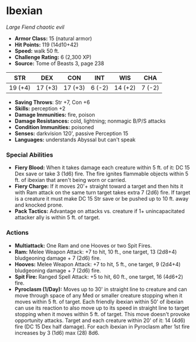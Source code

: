 # Ibexian

*Large* *Fiend* *chaotic evil*

- **Armor Class:** 15 (natural armor)
- **Hit Points:** 119 (14d10+42)
- **Speed:** walk 50 ft.
- **Challenge Rating:** 6 (2,300 XP)
- **Source:** Tome of Beasts 3, page 238

| STR | DEX | CON | INT | WIS | CHA |
| --- | --- | --- | --- | --- | --- |
| 19 (+4) | 17 (+3) | 17 (+3) | 6 (-2) | 14 (+2) | 7 (-2) |

- **Saving Throws**: Str +7, Con +6
- **Skills:** perception +2
- **Damage Immunities:** fire, poison
- **Damage Resistances:** cold, lightning; nonmagic B/P/S attacks
- **Condition Immunities:** poisoned
- **Senses:** darkvision 120', passive Perception 15
- **Languages:** understands Abyssal but can't speak

### Special Abilities

- **Fiery Blood:** When it takes damage each creature within 5 ft. of it: DC 15 Dex save or take 3 (1d6) fire. The fire ignites flammable objects within 5 ft. of ibexian that aren't being worn or carried.
- **Fiery Charge:** If it moves 20'+ straight toward a target and then hits it with Ram attack on the same turn target takes extra 7 (2d6) fire. If target is a creature it must make DC 15 Str save or be pushed up to 10 ft. away and knocked prone.
- **Pack Tactics:** Advantage on attacks vs. creature if 1+ unincapacitated attacker ally is within 5 ft. of target.

### Actions

- **Multiattack:** One Ram and one Hooves or two Spit Fires.
- **Ram:** Melee Weapon Attack: +7 to hit, 10 ft., one target, 13 (2d8+4) bludgeoning damage + 7 (2d6) fire.
- **Hooves:** Melee Weapon Attack: +7 to hit, 5 ft., one target, 9 (2d4+4) bludgeoning damage + 7 (2d6) fire.
- **Spit Fire:** Ranged Spell Attack: +5 to hit, 60 ft., one target, 16 (4d6+2) fire.
- **Pyroclasm (1/Day):** Moves up to 30' in straight line to creature and can move through space of any Med or smaller creature stopping when it moves within 5 ft. of target. Each friendly ibexian within 50' of ibexian can use its reaction to also move up to its speed in straight line to target stopping when it moves within 5 ft. of target. This move doesn't provoke opportunity attacks. Target and each creature within 20' of it: 14 (4d6) fire (DC 15 Dex half damage). For each ibexian in Pyroclasm after 1st fire increases by 3 (1d6) max (28) 8d6.


